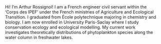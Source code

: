 Hi! I’m Arthur Rossignol!
I am a French engineer civil servant within the ‘Corps des IPEF’ under the French ministries of Agriculture and Ecological Transition.
I graduated from École polytechnique majoring in chemistry and biology.
I am now enrolled in University Paris-Saclay where I study conservation ecology and ecological modelling. 
My current work investigates theoretically distributions of phytoplankton species along the water column in freshwater lakes.
